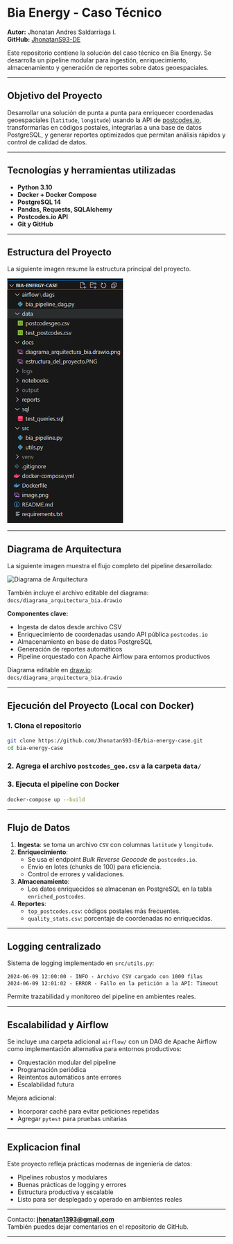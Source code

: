 # Bia Energy - Caso Técnico

**Autor:** Jhonatan Andres Saldarriaga I.  
**GitHub:** [JhonatanS93-DE](https://github.com/JhonatanS93-DE)

Este repositorio contiene la solución del caso técnico en Bia Energy. Se desarrolla un pipeline modular para ingestión, enriquecimiento, almacenamiento y generación de reportes sobre datos geoespaciales.

---

## Objetivo del Proyecto

Desarrollar una solución de punta a punta para enriquecer coordenadas geoespaciales (`latitude`, `longitude`) usando la API de [postcodes.io](https://postcodes.io), transformarlas en códigos postales, integrarlas a una base de datos PostgreSQL, y generar reportes optimizados que permitan análisis rápidos y control de calidad de datos.

---

## Tecnologías y herramientas utilizadas

- **Python 3.10**
- **Docker + Docker Compose**
- **PostgreSQL 14**
- **Pandas, Requests, SQLAlchemy**
- **Postcodes.io API**
- **Git y GitHub**

---

## Estructura del Proyecto

La siguiente imagen resume la estructura principal del proyecto.

![Estructura del Proyecto](docs/estructura_del_proyecto.PNG)


---

## Diagrama de Arquitectura

La siguiente imagen muestra el flujo completo del pipeline desarrollado:

![Diagrama de Arquitectura](docs/diagrama_arquitectura_bia.png)

También incluye el archivo editable del diagrama:  
`docs/diagrama_arquitectura_bia.drawio`

**Componentes clave:**
- Ingesta de datos desde archivo CSV
- Enriquecimiento de coordenadas usando API pública `postcodes.io`
- Almacenamiento en base de datos PostgreSQL
- Generación de reportes automáticos
- Pipeline orquestado con Apache Airflow para entornos productivos

Diagrama editable en [draw.io](https://app.diagrams.net):  
`docs/diagrama_arquitectura_bia.drawio`

---

## Ejecución del Proyecto (Local con Docker)

### 1. Clona el repositorio

```bash
git clone https://github.com/JhonatanS93-DE/bia-energy-case.git
cd bia-energy-case
```

### 2. Agrega el archivo `postcodes_geo.csv` a la carpeta `data/`

### 3. Ejecuta el pipeline con Docker

```bash
docker-compose up --build
```

---

## Flujo de Datos

1. **Ingesta**: se toma un archivo `CSV` con columnas `latitude` y `longitude`.
2. **Enriquecimiento**:  
   - Se usa el endpoint *Bulk Reverse Geocode* de `postcodes.io`.
   - Envío en lotes (chunks de 100) para eficiencia.
   - Control de errores y validaciones.
3. **Almacenamiento**:  
   - Los datos enriquecidos se almacenan en PostgreSQL en la tabla `enriched_postcodes`.
4. **Reportes**:
   - `top_postcodes.csv`: códigos postales más frecuentes.
   - `quality_stats.csv`: porcentaje de coordenadas no enriquecidas.

---

## Logging centralizado

Sistema de logging implementado en `src/utils.py`:

```
2024-06-09 12:00:00 - INFO - Archivo CSV cargado con 1000 filas
2024-06-09 12:01:02 - ERROR - Fallo en la petición a la API: Timeout
```

Permite trazabilidad y monitoreo del pipeline en ambientes reales.

---

## Escalabilidad y Airflow

Se incluye una carpeta adicional `airflow/` con un DAG de Apache Airflow como implementación alternativa para entornos productivos:

- Orquestación modular del pipeline
- Programación periódica
- Reintentos automáticos ante errores
- Escalabilidad futura

Mejora adicional:  
- Incorporar caché para evitar peticiones repetidas  
- Agregar `pytest` para pruebas unitarias

---

## Explicacion final

Este proyecto refleja prácticas modernas de ingeniería de datos:
- Pipelines robustos y modulares
- Buenas prácticas de logging y errores
- Estructura productiva y escalable
- Listo para ser desplegado y operado en ambientes reales

---

Contacto: **jhonatan1393@gmail.com**  
También puedes dejar comentarios en el repositorio de GitHub.

---